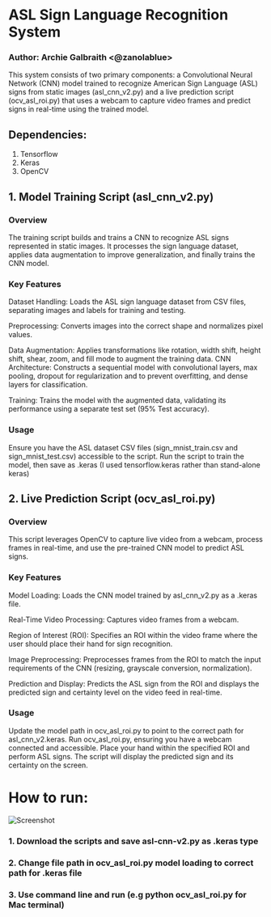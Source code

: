 # ASL Sign Language Recognition System
### Author: Archie Galbraith <@zanolablue>
This system consists of two primary components: a Convolutional Neural Network (CNN) model trained to recognize American Sign Language (ASL) signs from static images (asl_cnn_v2.py) and a live prediction script (ocv_asl_roi.py) that uses a webcam to capture video frames and predict signs in real-time using the trained model.

## Dependencies:
 1. Tensorflow
 2. Keras
 3. OpenCV

## 1. Model Training Script (asl_cnn_v2.py)
### Overview
The training script builds and trains a CNN to recognize ASL signs represented in static images. It processes the sign language dataset, applies data augmentation to improve generalization, and finally trains the CNN model.

### Key Features
Dataset Handling: Loads the ASL sign language dataset from CSV files, separating images and labels for training and testing.

Preprocessing: Converts images into the correct shape and normalizes pixel values.

Data Augmentation: Applies transformations like rotation, width shift, height shift, shear, zoom, and fill mode to augment the training data.
CNN Architecture: Constructs a sequential model with convolutional layers, max pooling, dropout for regularization and to prevent overfitting, and dense layers for classification.

Training: Trains the model with the augmented data, validating its performance using a separate test set (95% Test accuracy).

### Usage
Ensure you have the ASL dataset CSV files (sign_mnist_train.csv and sign_mnist_test.csv) accessible to the script. Run the script to train the model, then save as .keras (I used tensorflow.keras rather than stand-alone keras)

## 2. Live Prediction Script (ocv_asl_roi.py)
### Overview
This script leverages OpenCV to capture live video from a webcam, process frames in real-time, and use the pre-trained CNN model to predict ASL signs.

### Key Features
Model Loading: Loads the CNN model trained by asl_cnn_v2.py as a .keras file.

Real-Time Video Processing: Captures video frames from a webcam.

Region of Interest (ROI): Specifies an ROI within the video frame where the user should place their hand for sign recognition.

Image Preprocessing: Preprocesses frames from the ROI to match the input requirements of the CNN (resizing, grayscale conversion, normalization).

Prediction and Display: Predicts the ASL sign from the ROI and displays the predicted sign and certainty level on the video feed in real-time.

### Usage
Update the model path in ocv_asl_roi.py to point to the correct path for asl_cnn_v2.keras.
Run ocv_asl_roi.py, ensuring you have a webcam connected and accessible.
Place your hand within the specified ROI and perform ASL signs. The script will display the predicted sign and its certainty on the screen.


# How to run:
![Screenshot](https://github.com/zanolablue/mnist-asl-cnn/blob/e5f27cf6bfdb17a02788777f07944cd80dbc6ee8/Screenshot%202024-03-20%20at%2011.36.52%20PM.png)

### 1. Download the scripts and save asl-cnn-v2.py as .keras type
### 2. Change file path in ocv_asl_roi.py model loading to correct path for .keras file
### 3. Use command line and run (e.g python ocv_asl_roi.py for Mac terminal)

